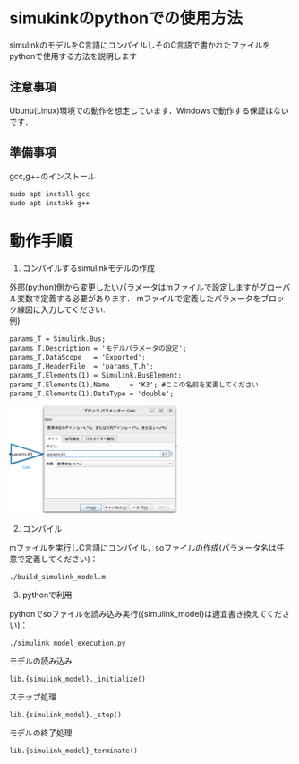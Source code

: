 # simukinkのpythonでの使用方法
simulinkのモデルをC言語にコンパイルしそのC言語で書かれたファイルをpythonで使用する方法を説明します
## 注意事項
Ubunu(Linux)環境での動作を想定しています．Windowsで動作する保証はないです．
## 準備事項
gcc,g++のインストール
  ```console
  sudo apt install gcc
  sudo apt instakk g++
  ```

# 動作手順
1. コンパイルするsimulinkモデルの作成

外部(python)側から変更したいパラメータはmファイルで設定しますがグローバル変数で定義する必要があります．
mファイルで定義したパラメータをブロック線図に入力してください.<br>
例)
```console
params_T = Simulink.Bus;
params_T.Description = 'モデルパラメータの設定';
params_T.DataScope   = 'Exported';
params_T.HeaderFile  = 'params_T.h';
params_T.Elements(1) = Simulink.BusElement;
params_T.Elements(1).Name     = 'K3'; #ここの名前を変更してください
params_T.Elements(1).DataType = 'double';
```
<img src="./image.png" width=300 alt="Total net revenue F for various BESS sizes"/>

2. コンパイル

mファイルを実行しC言語にコンパイル，soファイルの作成(パラメータ名は任意で定義してください)：
```console
./build_simulink_model.m
```

3. pythonで利用

pythonでsoファイルを読み込み実行({simulink_model}は適宜書き換えてください)：
  ```console
  ./simulink_model_execution.py
  ```
  モデルの読み込み
  ```console
  lib.{simulink_model}._initialize()
  ```
  ステップ処理
  ```console
  lib.{simulink_model}._step()
  ```
  モデルの終了処理
  ```console
  lib.{simulink_model}_terminate()
  ```
